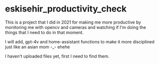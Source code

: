 # eskisehir_productivity_check
This is a project that I did in 2021 for making me more productive by monitoring me with opencv and cameras and watching if I'm doing the things that I need to do in that moment.

I will add, gpt-4v and home-assistant functions to make it more disciplined just like an asian mom -_- ehehe

I haven't uploaded files yet, first I need to find them.
